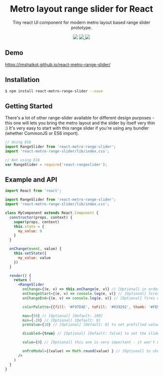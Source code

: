 
<h1 align="center"> Metro layout range slider for React </h1>
<p align="center">
  Tiny react UI component for modern metro layout based range slider prototype.
</p>
<p align="center">
  <a href="https://www.npmjs.org/package/react-metro-range-slider"><img src="https://img.shields.io/npm/v/react-metro-range-slider.svg?style=flat-square" /></a>
  <a href="https://github.com/imshaikot/react-metro-range-slider/blob/master/LICENSE">
    <img src="https://img.shields.io/github/license/imshaikot/react-metro-range-slider.svg">
  </a>
  <a href="https://travis-ci.org/imshaikot/react-metro-range-slider"><img src="https://api.travis-ci.org/imshaikot/react-metro-range-slider.svg" /></a>
</p>

## Demo

<a href="https://imshaikot.github.io/react-metro-range-slider/">https://imshaikot.github.io/react-metro-range-slider/</a>

## Installation

```bash
$ npm install react-metro-range-slider --save
```

## Getting Started

There's a lot of other range-slider available for different design purposes - this one will lets you bring the metro layout and the slider by itself very thin :)
It's very easy to start with this range slider if you're using any bundler (whether CommonJS or ES6 import).

```js
// Using ES6
import RangeSlider from 'react-metro-range-slider';
import 'react-metro-range-slider/lib/index.css';

// Not using ES6
var RangeSlider = require('react-rangeslider');
```

## Example and API

```jsx
import React from 'react';

import RangeSlider from 'react-metro-range-slider';
import 'react-metro-range-slider/lib/index.css';

class MyComponent extends React.Component {
  constructor(props, context) {
    super(props, context)
    this.state = {
      my_value: 0
    }
  }

  onChange(event, value) {
    this.setState({
      my_value: value
    })
  }

  render() {
    return (
      <RangeSlider
        onChange={(e, v) => this.onChange(e, v)} // [Optional] in order to track the chages
        onChangeStart={(e, v) => console.log(e, v)} // [Optional] fires when change/drag starts
        onChangeEnd={(e, v) => console.log(e, v)} // [Optional] fires when change/drag ends

        colorPalette={{fill: '#F97D4E', toFill: '#939292', thumb: '#FD5412'}} // [Optional] to set color palette to the slider

        max={50} // [Optional] [Default: 100]
        min={-20} // [Optional] [Default: 0]
        preValue={10} // [Optional] [Default: 0] to set prefilled value

        disabled={true} // [Optional] [Default: false] to set the slider in dsiabled state

        value={0} // [Optional] this one is very important - it won't update on change and you shouldn't assign the updated value on it. The purpose of using this prop is to set any data to set during the runtime (ex. any async value)

        onPreModal={(value) => Math.round(value) } // [Optional] to show a predictional tooltip, you should pass a function and return the filtered value to it. If the function returns undefined, it'll show the current value on the tooltip
      />
    )
  }
}
```

